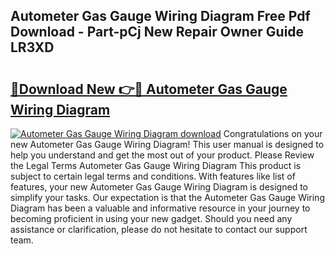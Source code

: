 ## Autometer Gas Gauge Wiring Diagram Free Pdf Download - Part-pCj New Repair Owner Guide LR3XD

# <h2><a href="http://dfhb2c9.blite.top/?on=Autometer+Gas+Gauge+Wiring+Diagram">🔗Download New 👉🔴 Autometer Gas Gauge Wiring Diagram</a></h2>

[![Autometer Gas Gauge Wiring Diagram download](https://i.imgur.com/lujVjoI.png)](http://dfhb2c9.blite.top/?on=Autometer+Gas+Gauge+Wiring+Diagram)
Congratulations on your new Autometer Gas Gauge Wiring Diagram! This user manual is designed to help you understand and get the most out of your product. Please Review the Legal Terms Autometer Gas Gauge Wiring Diagram This product is subject to certain legal terms and conditions. With features like list of features, your new Autometer Gas Gauge Wiring Diagram is designed to simplify your tasks. Our expectation is that the Autometer Gas Gauge Wiring Diagram has been a valuable and informative resource in your journey to becoming proficient in using your new gadget. Should you need any assistance or clarification, please do not hesitate to contact our support team.
